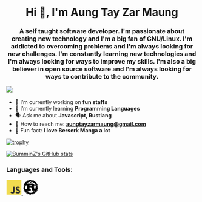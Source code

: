 <h1 align="center">Hi 👋, I'm Aung Tay Zar Maung</h1>
<h3 align="center">A self taught software developer. I'm passionate about creating new technology and I'm a big fan of GNU/Linux. I'm addicted to overcoming problems and I'm always looking for new challenges. I'm constantly learning new technologies and I'm always looking for ways to improve my skills. I'm also a big believer in open source software and I'm always looking for ways to contribute to the community.</h3>

![](https://komarev.com/ghpvc/?username=BumminZ)

- 🦄 I’m currently working on **fun staffs** 
- 🌱 I’m currently learning **Programming Languages**
- 🗣️ Ask me about **Javascript, Rustlang**
- 📮 How to reach me: **aungtayzarmaung@gmail.com**
- 🖤 Fun fact: **I love Berserk Manga a lot**


[![trophy](https://github-profile-trophy.vercel.app/?username=BumminZ&theme=radical)](https://github-profile-trophy.vercel.app/?username=BumminZ&show_icons=true&theme=radical)


[![BumminZ's GitHub stats](https://github-readme-stats.vercel.app/api?username=BumminZ&count_private=true&show_icons=true&theme=radical)](https://github-readme-stats.vercel.app/api?username=BumminZ&count_private=true&show_icons=true&theme=radical)



<h3 align="left">Languages and Tools:</h3>
<p align="lef"> <a href="https://developer.mozilla.org/en-US/docs/Web/JavaScript" target="_blank"> <img src="https://raw.githubusercontent.com/devicons/devicon/master/icons/javascript/javascript-original.svg" alt="javascript" width="40" height="40"/> </a> <a href="https://www.rust-lang.org/" target="_blank"> <img src="https://raw.githubusercontent.com/rust-lang/rust-artwork/master/logo/rust-logo-blk.svg" alt="Rust" width="40" height="40"/> </a>  </p>
